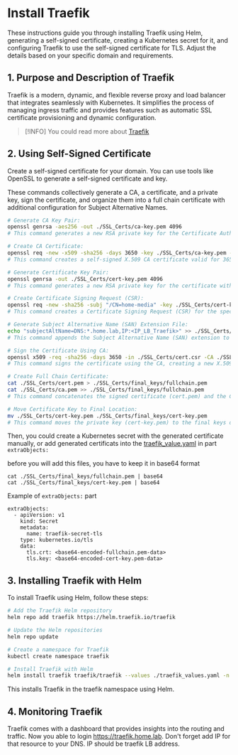 # Install Traefik

These instructions guide you through installing Traefik using Helm, generating a self-signed certificate, creating a Kubernetes secret for it, and configuring Traefik to use the self-signed certificate for TLS. Adjust the details based on your specific domain and requirements.

## 1. Purpose and Description of Traefik

Traefik is a modern, dynamic, and flexible reverse proxy and load balancer that integrates seamlessly with Kubernetes. It simplifies the process of managing ingress traffic and provides features such as automatic SSL certificate provisioning and dynamic configuration.
> [!INFO]
> You could read more about [Traefik](https://doc.traefik.io/traefik/v2.10/)

## 2. Using Self-Signed Certificate
Create a self-signed certificate for your domain. You can use tools like OpenSSL to generate a self-signed certificate and key.

These commands collectively generate a CA, a certificate, and a private key, sign the certificate, and organize them into a full chain certificate with additional configuration for Subject Alternative Names.

```bash
# Generate CA Key Pair:
openssl genrsa -aes256 -out ./SSL_Certs/ca-key.pem 4096
# This command generates a new RSA private key for the Certificate Authority (CA) with AES encryption and saves it to ./SSL_Certs/ca-key.pem with a key length of 4096 bits.

# Create CA Certificate:
openssl req -new -x509 -sha256 -days 3650 -key ./SSL_Certs/ca-key.pem -out ca.pem
# This command creates a self-signed X.509 CA certificate valid for 3650 days using the previously generated CA private key. The certificate is saved to ./SSL_Certs/ca.pem.

# Generate Certificate Key Pair:
openssl genrsa -out ./SSL_Certs/cert-key.pem 4096
# This command generates a new RSA private key for the certificate without encryption and saves it to ./SSL_Certs/cert-key.pem with a key length of 4096 bits.

# Create Certificate Signing Request (CSR):
openssl req -new -sha256 -subj "/CN=home-media" -key ./SSL_Certs/cert-key.pem -out ./SSL_Certs/cert.csr
# This command creates a Certificate Signing Request (CSR) for the specified Common Name (CN) "home-media" using the private key. The CSR is saved to ./SSL_Certs/cert.csr.

# Generate Subject Alternative Name (SAN) Extension File:
echo "subjectAltName=DNS:*.home.lab,IP:<IP_LB_Traefik>" >> ./SSL_Certs/extfile.cnf
# This command appends the Subject Alternative Name (SAN) extension to the extfile.cnf file, including DNS names and an IP address. Make sure to replace <IP_LB_Traefik> with the actual IP address of your Traefik Load Balancer.

# Sign the Certificate Using CA:
openssl x509 -req -sha256 -days 3650 -in ./SSL_Certs/cert.csr -CA ./SSL_Certs/ca.pem -CAkey ./SSL_Certs/ca-key.pem -out ./SSL_Certs/cert.pem -extfile ./SSL_Certs/extfile.cnf -CAcreateserial
# This command signs the certificate using the CA, creating a new X.509 certificate valid for 3650 days. The signed certificate is saved to ./SSL_Certs/cert.pem.

# Create Full Chain Certificate:
cat ./SSL_Certs/cert.pem > ./SSL_Certs/final_keys/fullchain.pem
cat ./SSL_Certs/ca.pem >> ./SSL_Certs/final_keys/fullchain.pem 
# This command concatenates the signed certificate (cert.pem) and the CA certificate (ca.pem) to create a full chain certificate (fullchain.pem). The full chain certificate is saved to ./SSL_Certs/final_keys/fullchain.pem.

# Move Certificate Key to Final Location:
mv ./SSL_Certs/cert-key.pem ./SSL_Certs/final_keys/cert-key.pem
# This command moves the private key (cert-key.pem) to the final keys directory (./SSL_Certs/final_keys/cert-key.pem), ensuring it is securely stored.
```

Then, you could create a Kubernetes secret with the generated certificate manually, or add generated certificats into the [traefik_value.yaml](./traefik_values.yaml) in part `extraObjects:`

before you will add this files, you have to keep it in base64 format
```
cat ./SSL_Certs/final_keys/fullchain.pem | base64
cat ./SSL_Certs/final_keys/cert-key.pem | base64
```

Example of `extraObjects:` part
```
extraObjects:
  - apiVersion: v1
    kind: Secret
    metadata:
      name: traefik-secret-tls
    type: kubernetes.io/tls
    data:
      tls.crt: <base64-encoded-fullchain.pem-data>
      tls.key: <base64-encoded-cert-key.pem-data>
```

## 3. Installing Traefik with Helm

To install Traefik using Helm, follow these steps:

```bash
# Add the Traefik Helm repository
helm repo add traefik https://helm.traefik.io/traefik

# Update the Helm repositories
helm repo update

# Create a namespace for Traefik
kubectl create namespace traefik

# Install Traefik with Helm
helm install traefik traefik/traefik --values ./traefik_values.yaml -n traefik
```
This installs Traefik in the traefik namespace using Helm.

## 4. Monitoring Traefik
Traefik comes with a dashboard that provides insights into the routing and traffic. Now you able to login https://traefik.home.lab. Don't forget add IP for that resource to your DNS. IP should be traefik LB address.

